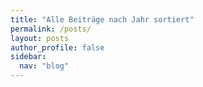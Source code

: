```yaml
---
title: "Alle Beiträge nach Jahr sortiert"
permalink: /posts/
layout: posts
author_profile: false
sidebar:
  nav: "blog"
---
```


<!-- # vim: set tw=79 ts=2 sw=2 ai si et: -->
